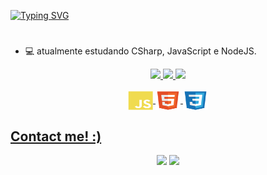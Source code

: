 [![Typing SVG](https://readme-typing-svg.herokuapp.com/?color=0e75b6&size=35&center=true&vCenter=true&width=1000&lines=+Hello+World!+Prazer+Henry+Silva!+:%29)](https://git.io/typing-svg)

#
- 💻 atualmente estudando CSharp, JavaScript e NodeJS.

<div align="center">
  <a href="https://github.com/HenryFSilva">
  <img height="165em" src="https://github-readme-stats.vercel.app/api?username=HenryFSilva&theme=tokyonight&hide_border=false&include_all_commits=false&count_private=false"/>
  <img height="165em" src="https://github-readme-stats.vercel.app/api/top-langs/?username=HenryFSilva&theme=tokyonight&hide_border=false&include_all_commits=false&count_private=false&layout=compact"/>
  <img height="165em" src="[https://img.shields.io/badge/Node.js-43853D?style=for-the-badge&logo=node.js&logoColor=white](https://img.shields.io/badge/C%23-239120?style=for-the-badge&logo=c-sharp&logoColor=white)"/>
</div>

<div style="display: inline_block" align="center"><br>
  <img align="center" alt="Rafa-Js" height="30" width="40" src="https://raw.githubusercontent.com/devicons/devicon/master/icons/javascript/javascript-plain.svg">
  <img align="center" alt="Rafa-HTML" height="30" width="40" src="https://raw.githubusercontent.com/devicons/devicon/master/icons/html5/html5-original.svg">
  <img align="center" alt="Rafa-CSS" height="30" width="40" src="https://raw.githubusercontent.com/devicons/devicon/master/icons/css3/css3-original.svg">
</div>
  
  ##

 ## Contact me! :)
<div align="center"> 
  <a href = "mailto:henryfernandodasilva@gmail.com"><img src="https://img.shields.io/badge/-Gmail-%23333?style=for-the-badge&logo=gmail&logoColor=white" target="_blank"></a>
  <a href="https://www.linkedin.com/in/Henry--Silva/" target="_blank"><img src="https://img.shields.io/badge/-LinkedIn-%230077B5?style=for-the-badge&logo=linkedin&logoColor=white" target="_blank"></a>  
</div>
